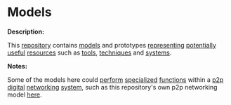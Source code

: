 # Models

**Description:** 

This [repository](https://github.com/gcassel/Modular-Organization-Terminology/tree/master/terms/repository.md) contains [models](https://github.com/gcassel/Modular-Organization-Terminology/tree/master/terms/model.md) and prototypes [representing](https://github.com/gcassel/Modular-Organization-Terminology/tree/master/terms/representation.md) [potentially](https://github.com/gcassel/Modular-Organization-Terminology/tree/master/terms/potential.md) [useful](https://github.com/gcassel/Modular-Organization-Terminology/tree/master/terms/use.md) [resources](https://github.com/gcassel/Modular-Organization-Terminology/blob/master/terms/resource.md) such as [tools](https://github.com/gcassel/Modular-Organization-Terminology/tree/master/terms/tool.md), [techniques](https://github.com/gcassel/Modular-Organization-Terminology/tree/master/terms/technique.md) and [systems](https://github.com/gcassel/Modular-Organization-Terminology/tree/master/terms/system.md).

**Notes:**  

Some of the models here could [perform](https://github.com/gcassel/Modular-Organization-Terminology/blob/master/terms/perform.md) [specialized](https://github.com/gcassel/Modular-Organization-Terminology/blob/master/terms/specialize.md) [functions](https://github.com/gcassel/Modular-Organization-Terminology/blob/master/terms/function.md) within a [p2p](https://github.com/gcassel/Modular-Organization-Terminology/blob/master/compound-terms/P2P.md) [digital](https://github.com/gcassel/Modular-Organization-Terminology/blob/master/terms/digital.md) [networking](https://github.com/gcassel/Modular-Organization-Terminology/blob/master/terms/network.md) [system](https://github.com/gcassel/Modular-Organization-Terminology/blob/master/terms/system.md), such as this repository's own p2p networking model [here](https://github.com/gcassel/Models/blob/master/p2p-digital-networking.md).
